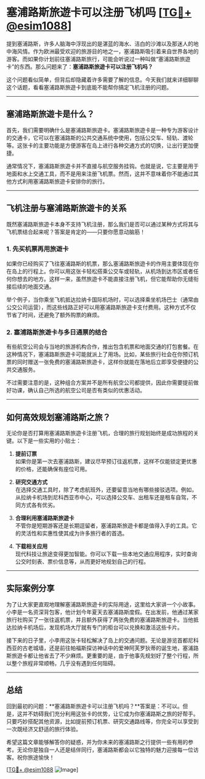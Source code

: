 # 塞浦路斯旅遊卡可以注册飞机吗 [[TG💪+ @esim1088](https://t.me/s/esim1088)]

提到塞浦路斯，许多人脑海中浮现出的是湛蓝的海水、洁白的沙滩以及那迷人的地中海风情。作为欧洲最受欢迎的旅游目的地之一，塞浦路斯吸引着来自世界各地的游客。而如果你计划前往塞浦路斯旅行，可能会听说过一种叫做“塞浦路斯旅遊卡”的东西。那么问题来了：**塞浦路斯旅遊卡可以注册飞机吗？**

这个问题看似简单，但背后却隐藏着许多需要了解的信息。今天我们就来详细聊聊这个话题，看看塞浦路斯旅遊卡到底能不能帮你搞定飞机注册的问题。

---

## 塞浦路斯旅遊卡是什么？

首先，我们需要明确什么是塞浦路斯旅遊卡。塞浦路斯旅遊卡是一种专为游客设计的交通卡，它可以在塞浦路斯的公共交通系统中使用，包括公交车、轻轨、渡轮等。这张卡的主要功能是方便游客在岛上进行各种交通方式的切换，让出行更加便捷。

通常情况下，塞浦路斯旅遊卡并不直接与航空服务挂钩。也就是说，它主要是用于地面和水上交通工具，而不是用来注册飞机票。然而，这并不意味着你不能通过其他方式利用塞浦路斯旅遊卡安排你的旅行。

---

## 飞机注册与塞浦路斯旅遊卡的关系

既然塞浦路斯旅遊卡本身不支持飞机注册，那么我们是否可以通过某种方式将其与飞机票结合起来呢？答案是肯定的——只要你愿意动脑筋！

### 1. **先买机票再用旅遊卡**
如果你已经购买了飞往塞浦路斯的机票，那么塞浦路斯旅遊卡的作用主要体现在你在岛上的行程上。你可以用这张卡轻松搭乘公交车或轻轨，从机场到达市区或者任何你想去的地方。这样一来，虽然旅遊卡不能直接注册飞机，但它能帮助你无缝衔接后续的地面交通。

举个例子，当你乘坐飞机抵达拉纳卡国际机场时，可以选择乘坐机场巴士（通常由公交公司运营），而这些线路正好可以用塞浦路斯旅遊卡支付费用。这种方式不仅节省了时间，还避免了额外购票的麻烦。

### 2. **塞浦路斯旅遊卡与多日通票的结合**
有些航空公司会与当地的旅游机构合作，推出包含机票和地面交通的打包套餐。在这种情况下，塞浦路斯旅遊卡可能就派上了用场。比如，某些旅行社会在你预订机票的同时赠送一张免费的塞浦路斯旅遊卡，这样你就能在落地后立即享受便捷的公共交通服务。

不过需要注意的是，这种组合方案并不是所有航空公司都提供，因此你需要提前做好功课，确认自己所选的航空公司是否有类似的优惠活动。

---

## 如何高效规划塞浦路斯之旅？

无论你是否打算用塞浦路斯旅遊卡注册飞机，合理的旅行规划始终是成功旅程的关键。以下是一些实用的小贴士：

1. **提前订票**  
   如果你是第一次去塞浦路斯，建议尽早预订往返机票，这样不仅能锁定更优惠的价格，还能确保有座位可用。

2. **研究交通方式**  
   在选择交通工具时，除了考虑航班外，还要留意当地有哪些接驳选项。例如，从拉纳卡机场到尼科西亚市中心，可以选择公交车、出租车还是租车自驾，不同方式各有优劣。

3. **合理利用塞浦路斯旅遊卡**  
   不管你是短期游客还是长期逗留者，塞浦路斯旅遊卡都是值得入手的工具。它的灵活性和实惠性使其成为许多旅行者的首选。

4. **下载相关应用**  
   现代科技让旅途变得更加智能。你可以下载一些本地交通应用程序，实时查询公交时刻表、票价信息等，从而更好地规划自己的行程。

---

## 实际案例分享

为了让大家更直观地理解塞浦路斯旅遊卡的实际用途，这里给大家讲一个小故事。小李是一名资深背包客，他计划今年夏天去塞浦路斯度假。在出发前，他通过某家旅行社购买了一张往返机票，并且额外获得了两张免费的塞浦路斯旅遊卡。当他抵达拉纳卡机场后，发现机场大厅就有专门的柜台可以兑换和激活这些卡片。

接下来的日子里，小李用这张卡轻松解决了岛上的交通问题。无论是游览首都尼科西亚的古老城墙，还是前往帕福斯探访神话中的爱神阿芙罗狄蒂的诞生地，塞浦路斯旅遊卡都让他省去了不少麻烦。更重要的是，由于他事先规划好了整个行程，所以整个旅程非常顺畅，几乎没有遇到任何阻碍。

---

## 总结

回到最初的问题：**塞浦路斯旅遊卡可以注册飞机吗？**答案是：不可以。但是，这并不妨碍我们充分利用这张卡的优势，让它成为你塞浦路斯之旅的好帮手。只要巧妙搭配其他资源，比如提前预订机票、研究交通路线等，你完全可以享受到一次既经济又舒适的旅行体验。

希望这篇文章能够解答你的疑惑，并为你未来的塞浦路斯之行提供一些有用的参考。无论你是独自一人还是结伴同行，塞浦路斯都会以它独特的魅力迎接每一位访客。祝你旅途愉快！

[[TG💪+ @esim1088](https://t.me/s/esim1088) ![Image](https://i.postimg.cc/4NQfJmqS/Snipaste-2025-05-13-00-14-12.png)]
